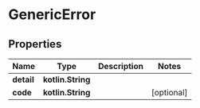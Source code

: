 
# GenericError

## Properties
Name | Type | Description | Notes
------------ | ------------- | ------------- | -------------
**detail** | **kotlin.String** |  | 
**code** | **kotlin.String** |  |  [optional]



